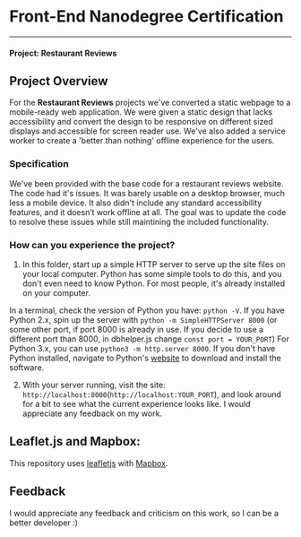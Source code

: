 # Front-End Nanodegree Certification
---
#### Project: Restaurant Reviews

## Project Overview

For the **Restaurant Reviews** projects we've converted a static webpage to a mobile-ready web application. We were given a static design that lacks accessibility and convert the design to be responsive on different sized displays and accessible for screen reader use. We've also added a service worker to create a 'better than nothing' offline experience for the users.

### Specification

We've been provided with the base code for a restaurant reviews website. The code had it's issues. It was barely usable on a desktop browser, much less a mobile device. It also didn't include any standard accessibility features, and it doesn’t work offline at all. The goal was to update the code to resolve these issues while still maintining the included functionality.

### How can you experience the project?

1. In this folder, start up a simple HTTP server to serve up the site files on your local computer. Python has some simple tools to do this, and you don't even need to know Python. For most people, it's already installed on your computer.

In a terminal, check the version of Python you have: `python -V`. If you have Python 2.x, spin up the server with `python -m SimpleHTTPServer 8000` (or some other port, if port 8000 is already in use. If you decide to use a different port than 8000, in dbhelper.js change `const port = YOUR_PORT`) For Python 3.x, you can use `python3 -m http.server 8000`. If you don't have Python installed, navigate to Python's [website](https://www.python.org/) to download and install the software.

2. With your server running, visit the site: `http://localhost:8000`(`http://localhost:YOUR_PORT`), and look around for a bit to see what the current experience looks like. I would appreciate any feedback on my work.

## Leaflet.js and Mapbox:

This repository uses [leafletjs](https://leafletjs.com/) with [Mapbox](https://www.mapbox.com/).


## Feedback

I would appreciate any feedback and criticism on this work, so I can be a better developer :)
